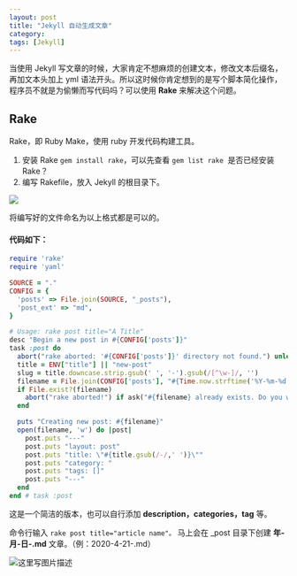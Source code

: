 ```yaml
---
layout: post
title: "Jekyll 自动生成文章"
category: 
tags: [Jekyll]
---
```


当使用 Jekyll 写文章的时候，大家肯定不想麻烦的创建文本，修改文本后缀名，再加文本头加上 yml 语法开头。所以这时候你肯定想到的是写个脚本简化操作，程序员不就是为偷懒而写代码吗？可以使用 **Rake** 来解决这个问题。

## Rake

Rake，即 Ruby Make，使用 ruby 开发代码构建工具。

1. 安装 Rake `gem install rake`，可以先查看 `gem list rake`  是否已经安装 Rake？
2. 编写 Rakefile，放入 Jekyll 的根目录下。

![](/Users/Gavin/Library/Application%20Support/marktext/images/2020-04-21-22-29-04-image.png)

将编写好的文件命名为以上格式都是可以的。

#### 代码如下：

```ruby
require 'rake'
require 'yaml'

SOURCE = "."
CONFIG = {
  'posts' => File.join(SOURCE, "_posts"),
  'post_ext' => "md",
}

# Usage: rake post title="A Title"
desc "Begin a new post in #{CONFIG['posts']}"
task :post do
  abort("rake aborted: '#{CONFIG['posts']}' directory not found.") unless FileTest.directory?(CONFIG['posts'])
  title = ENV["title"] || "new-post"
  slug = title.downcase.strip.gsub(' ', '-').gsub(/[^\w-]/, '')
  filename = File.join(CONFIG['posts'], "#{Time.now.strftime('%Y-%m-%d')}-#{slug}.#{CONFIG['post_ext']}")
  if File.exist?(filename)
    abort("rake aborted!") if ask("#{filename} already exists. Do you want to overwrite?", ['y', 'n']) == 'n'
  end

  puts "Creating new post: #{filename}"
  open(filename, 'w') do |post|
    post.puts "---"
    post.puts "layout: post"
    post.puts "title: \"#{title.gsub(/-/,' ')}\""
    post.puts "category: "
    post.puts "tags: []"
    post.puts "---"
  end
end # task :post
```

这是一个简洁的版本，也可以自行添加 **description，categories，tag** 等。

命令行输入  `rake post title="article name"。`  马上会在 _post 目录下创建 **年-月-日-.md** 文章。（例：2020-4-21-.md）

![这里写图片描述](https://img-blog.csdn.net/20160711113033103)
